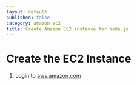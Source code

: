 ```yaml
---
layout: default
published: false
category: amazon ec2
title: Create Amazon EC2 instance for Node.js 
---
```

# Create the EC2 Instance

1. Login to [aws.amazon.com](http://aws.amazon.com/)